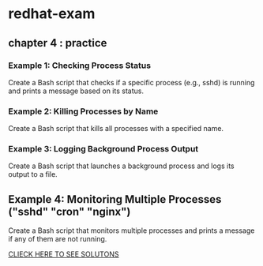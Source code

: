 # redhat-exam

## chapter 4 : practice

### Example 1: Checking Process Status
Create a Bash script that checks if a specific process (e.g., sshd) is running and prints a message based on its status.  

### Example 2: Killing Processes by Name
Create a Bash script that kills all processes with a specified name.

### Example 3: Logging Background Process Output
Create a Bash script that launches a background process and logs its output to a file.

## Example 4: Monitoring Multiple Processes ("sshd" "cron" "nginx")
Create a Bash script that monitors multiple processes and prints a message if any of them are not running.

[CLIECK HERE TO SEE SOLUTONS](./chapter4/README.md)


```sh

```